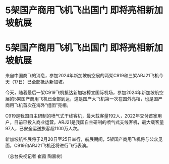 # 5架国产商用飞机飞出国门 即将亮相新加坡航展

# 5架国产商用飞机飞出国门 即将亮相新加坡航展

来自中国商飞的消息，参加2024年新加坡航空展的两架C919和三架ARJ21飞机今天（17日）已全部抵达新加坡。

今天，随着最后一架C919飞机抵达新加坡樟宜国际机场，参加2024年新加坡航空展的5架国产商用飞机已全部到达，这是国产大飞机第一次在国外亮相，也是国产商用飞机首次在海外“组团”亮相。

C919是我国自主研制的喷气式干线客机，最大载客量192人，2022年交付首家用户，目前已投入商业运营。ARJ21是我国自主研制的喷气式支线客机，最大载客量97人，已安全运送旅客超1100万人次。

新加坡航空展将于2月20日至25日举行，航展期间，5架国产商用飞机将与公众见面，C919和ARJ21飞机还将进行飞行表演。

（总台央视记者 崔霞 陶嘉树）

